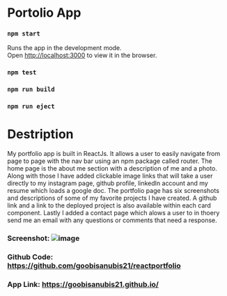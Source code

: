 # Portolio App


### `npm start`

Runs the app in the development mode.\
Open [http://localhost:3000](http://localhost:3000) to view it in the browser.

### `npm test`

### `npm run build`

### `npm run eject`

# Destription

My portfolio app is built in ReactJs. It allows a user to easily navigate from page to page with the nav bar using an npm package called router. The home page is the about me section with a description of me and a photo. Along with those I have added clickable image links that will take a user directly to my instagram page, github profile, linkedIn account and my resume which loads a google doc. The portfolio page has six screenshots and descriptions of some of my favorite projects I have created. A github link and a link to the deployed project is also available within each card component. Lastly I added a contact page which alows a user to in thoery send me an email with any questions or comments that need a response. 

### Screenshot: ![image](https://user-images.githubusercontent.com/69410816/106359296-c65aca80-62df-11eb-9f51-19e7bfc3a0bc.png)

### Github Code: https://github.com/goobisanubis21/reactportfolio

### App Link: https://goobisanubis21.github.io/